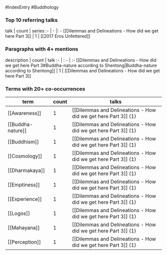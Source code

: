 #IndexEntry #Buddhology
### Top 10 referring talks
talk | count | series
:- | - |: -
[[Dilemmas and Delineations - How did we get here Part 3]] | 1 | [[2017 Eros Unfettered]]

### Paragraphs with 4+ mentions
description | count | talk
:- | : - | :-
[[Dilemmas and Delineations - How did we get here Part 3#Buddha-nature according to Shentong\|Buddha-nature according to Shentong]] | 1 | [[Dilemmas and Delineations - How did we get here Part 3]]

### Terms with 20+ co-occurrences
term | count | talks
-|-|-
[[Awareness]] | 1 | <span class="counts">[[Dilemmas and Delineations - How did we get here Part 3]] (1)</span> 
[[Buddha-nature]] | 1 | <span class="counts">[[Dilemmas and Delineations - How did we get here Part 3]] (1)</span> 
[[Buddhism]] | 1 | <span class="counts">[[Dilemmas and Delineations - How did we get here Part 3]] (1)</span> 
[[Cosmology]] | 1 | <span class="counts">[[Dilemmas and Delineations - How did we get here Part 3]] (1)</span> 
[[Dharmakaya]] | 1 | <span class="counts">[[Dilemmas and Delineations - How did we get here Part 3]] (1)</span> 
[[Emptiness]] | 1 | <span class="counts">[[Dilemmas and Delineations - How did we get here Part 3]] (1)</span> 
[[Experience]] | 1 | <span class="counts">[[Dilemmas and Delineations - How did we get here Part 3]] (1)</span> 
[[Logos]] | 1 | <span class="counts">[[Dilemmas and Delineations - How did we get here Part 3]] (1)</span> 
[[Mahayana]] | 1 | <span class="counts">[[Dilemmas and Delineations - How did we get here Part 3]] (1)</span> 
[[Perception]] | 1 | <span class="counts">[[Dilemmas and Delineations - How did we get here Part 3]] (1)</span> 


